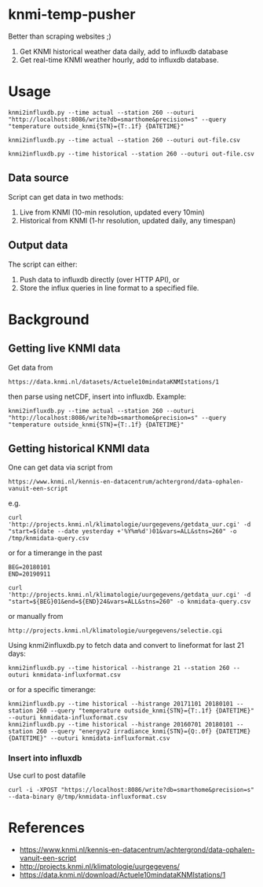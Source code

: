 # knmi-temp-pusher

Better than scraping websites ;)

1. Get KNMI historical weather data daily, add to influxdb database
2. Get real-time KNMI weather hourly, add to influxdb database.

# Usage

    knmi2influxdb.py --time actual --station 260 --outuri "http://localhost:8086/write?db=smarthome&precision=s" --query "temperature outside_knmi{STN}={T:.1f} {DATETIME}"

    knmi2influxdb.py --time actual --station 260 --outuri out-file.csv

    knmi2influxdb.py --time historical --station 260 --outuri out-file.csv

## Data source

Script can get data in two methods:
1. Live from KNMI (10-min resolution, updated every 10min)
2. Historical from KNMI (1-hr resolution, updated daily, any timespan)

## Output data

The script can either:
1. Push data to influxdb directly (over HTTP API), or 
2. Store the influx queries in line format to a specified file.

# Background

## Getting live KNMI data

Get data from

    https://data.knmi.nl/datasets/Actuele10mindataKNMIstations/1

then parse using netCDF, insert into influxdb. Example:

    knmi2influxdb.py --time actual --station 260 --outuri "http://localhost:8086/write?db=smarthome&precision=s" --query "temperature outside_knmi{STN}={T:.1f} {DATETIME}"

## Getting historical KNMI data

One can get data via script from

    https://www.knmi.nl/kennis-en-datacentrum/achtergrond/data-ophalen-vanuit-een-script

e.g. 

    curl 'http://projects.knmi.nl/klimatologie/uurgegevens/getdata_uur.cgi' -d "start=$(date --date yesterday +'%Y%m%d')01&vars=ALL&stns=260" -o /tmp/knmidata-query.csv

or for a timerange in the past

    BEG=20180101
    END=20190911
    
    curl 'http://projects.knmi.nl/klimatologie/uurgegevens/getdata_uur.cgi' -d "start=${BEG}01&end=${END}24&vars=ALL&stns=260" -o knmidata-query.csv

or manually from

    http://projects.knmi.nl/klimatologie/uurgegevens/selectie.cgi

Using knmi2influxdb.py to fetch data and convert to lineformat for last 21 days:

    knmi2influxdb.py --time historical --histrange 21 --station 260 --outuri knmidata-influxformat.csv

or for a specific timerange:

    knmi2influxdb.py --time historical --histrange 20171101 20180101 --station 260 --query "temperature outside_knmi{STN}={T:.1f} {DATETIME}" --outuri knmidata-influxformat.csv
    knmi2influxdb.py --time historical --histrange 20160701 20180101 --station 260 --query "energyv2 irradiance_knmi{STN}={Q:.0f} {DATETIME} {DATETIME}" --outuri knmidata-influxformat.csv

### Insert into influxdb

Use curl to post datafile

    curl -i -XPOST "https://localhost:8086/write?db=smarthome&precision=s" --data-binary @/tmp/knmidata-influxformat.csv

# References

- https://www.knmi.nl/kennis-en-datacentrum/achtergrond/data-ophalen-vanuit-een-script
- http://projects.knmi.nl/klimatologie/uurgegevens/
- https://data.knmi.nl/download/Actuele10mindataKNMIstations/1